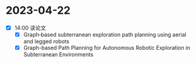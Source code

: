 # 2023-04-22
- [x] 14:00 读论文
	- [x] Graph‐based subterranean exploration path planning using aerial and legged robots
	- [x] Graph-based Path Planning for Autonomous Robotic Exploration in Subterranean Environments